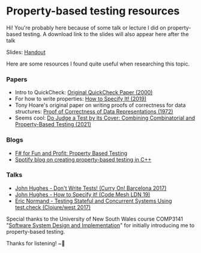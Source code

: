 # Property-based testing resources

Hi! You're probably here because of some talk or lecture I did on property-based testing. A download link to the slides will also appear here after the talk

Slides: [Handout](https://spdskatr.github.io/misc/pbt_presentation_short.pdf)

Here are some resources I found quite useful when researching this topic.

### Papers
- Intro to QuickCheck: [Original QuickCheck Paper (2000)](https://dl.acm.org/doi/pdf/10.1145/351240.351266)
- For how to write properties: [How to Specify It! (2019)](https://research.chalmers.se/publication/517894/file/517894_Fulltext.pdf)
- Tony Hoare's original paper on writing proofs of correctness for data structures: [Proof of Correctness of Data Representations (1972)](https://link.springer.com/content/pdf/10.1007/BF00289507.pdf)
- Seems cool: [Do Judge a Test by its Cover: Combining Combinatorial and Property-Based Testing (2021)](https://link.springer.com/chapter/10.1007%2F978-3-030-72019-3_10)

### Blogs
- [F# for Fun and Profit: Property Based Testing](https://fsharpforfunandprofit.com/series/property-based-testing/)
- [Spotify blog on creating property-based testing in C++](https://engineering.atspotify.com/2015/06/25/rapid-check/)

### Talks
- [John Hughes - Don't Write Tests! (Curry On! Barcelona 2017)](https://www.youtube.com/watch?v=hXnS_Xjwk2Y)
- [John Hughes - How to Specify it! (Code Mesh LDN 19)](https://www.youtube.com/watch?v=zvRAyq5wj38)
- [Eric Normand - Testing Stateful and Concurrent Systems Using test.check (Clojure/west 2017)](https://www.youtube.com/watch?v=r5i_OiZw6Sw)

Special thanks to the University of New South Wales course COMP3141 "[Software System Design and Implementation](https://cgi.cse.unsw.edu.au/~cs3141/)" for initially introducing me to property-based testing.

Thanks for listening! ~💜
